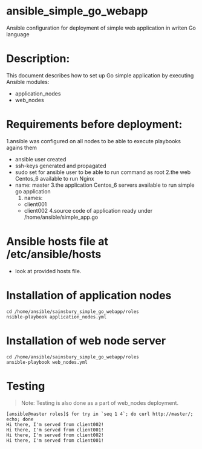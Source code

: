 # ansible_simple_go_webapp
Ansible configuration for deployment of simple web application in writen Go language

# Description:

This document describes how to set up Go simple application by executing Ansible modules:
- application_nodes
- web_nodes

# Requirements before deployment:
1.ansible was configured on all nodes to be able to execute playbooks agains them
- ansible user created
- ssh-keys generated and propagated
- sudo set for ansible user to be able to run command as root
2.the web Centos_6 available to run Nginx
- name: master
3.the application Centos_6 servers available to run simple go application
  1. names:
  - client001
  - client002
4.source code of application ready under /home/ansible/simple_app.go

# Ansible hosts file at /etc/ansible/hosts
- look at provided hosts file.

# Installation of application nodes
```
cd /home/ansible/sainsbury_simple_go_webapp/roles
nsible-playbook application_nodes.yml
```

# Installation of web node server
```
cd /home/ansible/sainsbury_simple_go_webapp/roles
ansible-playbook web_nodes.yml
```

# Testing
> Note: Testing is also done as a part of web_nodes deployment.
```
[ansible@master roles]$ for try in `seq 1 4`; do curl http://master/; echo; done
Hi there, I'm served from client002!
Hi there, I'm served from client001!
Hi there, I'm served from client002!
Hi there, I'm served from client001!
```
